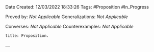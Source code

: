 <br />
<br />

Date Created: 12/03/2022 18:33:26
Tags: #Proposition #In_Progress

Proved by: _Not Applicable_
Generalizations: _Not Applicable_

Converses: _Not Applicable_
Counterexamples: _Not Applicable_

``` ad-Proposition
title: Proposition.

__

```
